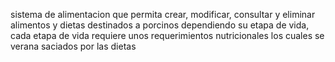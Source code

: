 sistema de alimentacion que permita crear, modificar, consultar y eliminar alimentos y dietas destinados a porcinos dependiendo su etapa de vida, cada etapa de vida requiere unos requerimientos nutricionales los cuales se verana saciados por las dietas
